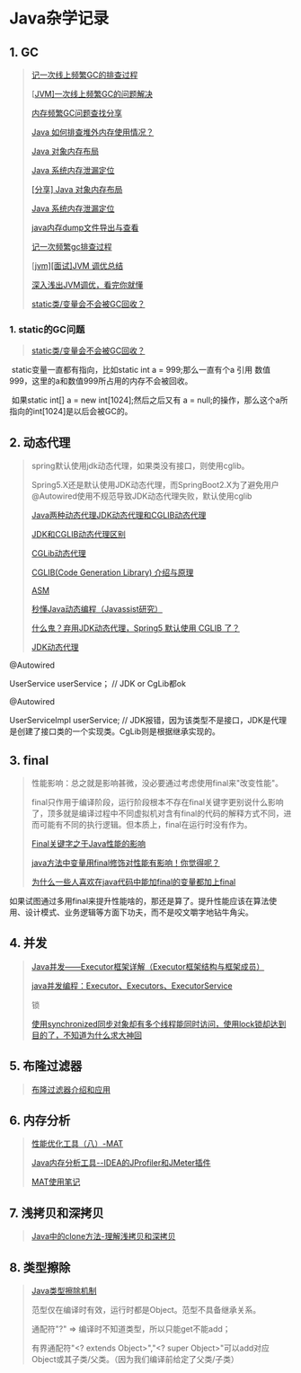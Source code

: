 # Java杂学记录

## 1. GC

> [记一次线上频繁GC的排查过程](https://blog.csdn.net/weixin_42392874/article/details/89483496)
>
> [[JVM\]一次线上频繁GC的问题解决](https://www.cnblogs.com/zhengwangzw/p/10493562.html)
>
> [内存频繁GC问题查找分享](https://blog.csdn.net/u011983389/article/details/11126963)
>
> [Java 如何排查堆外内存使用情况？](https://www.v2ex.com/t/618931)
>
> [Java 对象内存布局](https://www.v2ex.com/t/356007)
>
> [Java 系统内存泄漏定位](https://www.v2ex.com/t/607922)
>
> [[分享] Java 对象内存布局](https://www.v2ex.com/t/356007)
>
> [Java 系统内存泄漏定位](https://www.v2ex.com/t/607922)
>
> [java内存dump文件导出与查看](https://blog.csdn.net/lsh2366254/article/details/84911374)
>
> [记一次频繁gc排查过程](https://www.jianshu.com/p/13915f4a562b)
>
> [[jvm\][面试]JVM 调优总结](https://www.cnblogs.com/diegodu/p/9849611.html)
>
> [深入浅出JVM调优，看完你就懂](https://blog.csdn.net/Javazhoumou/article/details/99298624)
>
> [static类/变量会不会被GC回收？](https://bbs.csdn.net/topics/80471342)

### 1. static的GC问题

>  [static类/变量会不会被GC回收？](https://bbs.csdn.net/topics/80471342)	

​	static变量一直都有指向，比如static int a = 999;那么一直有个a 引用 数值999，这里的a和数值999所占用的内存不会被回收。

​	如果static int[] a = new int[1024];然后之后又有 a = null;的操作，那么这个a所指向的int[1024]是以后会被GC的。

## 2. 动态代理

> spring默认使用jdk动态代理，如果类没有接口，则使用cglib。
>
> Spring5.X还是默认使用JDK动态代理，而SpringBoot2.X为了避免用户@Autowired使用不规范导致JDK动态代理失败，默认使用cglib
>
> [Java两种动态代理JDK动态代理和CGLIB动态代理](https://blog.csdn.net/flyfeifei66/article/details/81481222)
>
> [JDK和CGLIB动态代理区别](https://blog.csdn.net/yhl_jxy/article/details/80635012)
>
> [CGLib动态代理](https://www.cnblogs.com/wyq1995/p/10945034.html)
>
> [CGLIB(Code Generation Library) 介绍与原理](https://www.runoob.com/w3cnote/cglibcode-generation-library-intro.html)
>
> [ASM](https://www.jianshu.com/p/a1e6b3abd789)
>
> [秒懂Java动态编程（Javassist研究）](https://blog.csdn.net/ShuSheng0007/article/details/81269295)
>
> [什么鬼？弃用JDK动态代理，Spring5 默认使用 CGLIB 了？](https://blog.csdn.net/weixin_43167418/article/details/103900670)
>
> [JDK动态代理](https://www.cnblogs.com/zuidongfeng/p/8735241.html)

@Autowired

UserService userService； // JDK or CgLib都ok

@Autowired

UserServiceImpl userService; // JDK报错，因为该类型不是接口，JDK是代理是创建了接口类的一个实现类。CgLib则是根据继承实现的。

## 3. final

> 性能影响：总之就是影响甚微，没必要通过考虑使用final来"改变性能"。
>
> final只作用于编译阶段，运行阶段根本不存在final关键字更别说什么影响了，顶多就是编译过程中不同虚拟机对含有final的代码的解释方式不同，进而可能有不同的执行逻辑。但本质上，final在运行时没有作为。
>
> [Final关键字之于Java性能的影响](https://www.jianshu.com/p/e50029ec0ea7)
>
> [java方法中变量用final修饰对性能有影响！你觉得呢？](https://zhidao.baidu.com/question/459147671.html)
>
> [为什么一些人喜欢在java代码中能加final的变量都加上final](https://blog.csdn.net/qq_31433709/article/details/87823478)
>
> 

​	如果试图通过多用final来提升性能啥的，那还是算了。提升性能应该在算法使用、设计模式、业务逻辑等方面下功夫，而不是咬文嚼字地钻牛角尖。

## 4. 并发

> [Java并发——Executor框架详解（Executor框架结构与框架成员）](https://blog.csdn.net/tongdanping/article/details/79604637)
>
> [java并发编程：Executor、Executors、ExecutorService](https://blog.csdn.net/weixin_40304387/article/details/80508236)
>
> 锁
>
> [使用synchronized同步对象却有多个线程能同时访问，使用lock锁却达到目的了，不知道为什么求大神回](https://bbs.csdn.net/topics/391087139?page=1)

## 5. 布隆过滤器

> [布隆过滤器介绍和应用](https://www.jianshu.com/p/03c8dad08035)

## 6. 内存分析

> [性能优化工具（八）-MAT](https://www.jianshu.com/p/97251691af88)
>
> [Java内存分析工具--IDEA的JProfiler和JMeter插件](https://blog.csdn.net/qq_19674905/article/details/80824858)
>
> [MAT使用笔记](https://blog.csdn.net/zgmzyr/article/details/8232323)

## 7. 浅拷贝和深拷贝

> [Java中的clone方法-理解浅拷贝和深拷贝](https://www.cnblogs.com/JamesWang1993/p/8526104.html)

## 8. 类型擦除

> [Java类型擦除机制](https://www.cnblogs.com/chenpi/p/5508177.html)
>
> 范型仅在编译时有效，运行时都是Object。范型不具备继承关系。
>
> 通配符"?" => 编译时不知道类型，所以只能get不能add；
>
> 有界通配符"\<? extends Object\>","\<? super Object\>"可以add对应Object或其子类/父类。（因为我们编译前给定了父类/子类）

